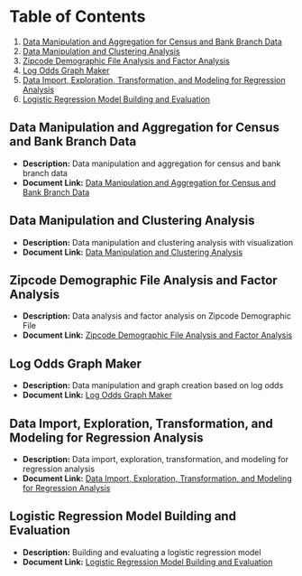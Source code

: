 # Table of Contents
1. [Data Manipulation and Aggregation for Census and Bank Branch Data](#data-manipulation-and-aggregation-for-census-and-bank-branch-data)
2. [Data Manipulation and Clustering Analysis](#data-manipulation-and-clustering-analysis)
3. [Zipcode Demographic File Analysis and Factor Analysis](#zipcode-demographic-file-analysis-and-factor-analysis)
4. [Log Odds Graph Maker](#log-odds-graph-maker)
5. [Data Import, Exploration, Transformation, and Modeling for Regression Analysis](#data-import-exploration-transformation-and-modeling-for-regression-analysis)
6. [Logistic Regression Model Building and Evaluation](#logistic-regression-model-building-and-evaluation)

## Data Manipulation and Aggregation for Census and Bank Branch Data
- **Description:** Data manipulation and aggregation for census and bank branch data
- **Document Link:** [Data Manipulation and Aggregation for Census and Bank Branch Data](https://github.com/stanleychris2/archiva_public_examples/blob/master/SAS-Targeted-Marketing-Model/Merge.sas.md)

## Data Manipulation and Clustering Analysis
- **Description:** Data manipulation and clustering analysis with visualization
- **Document Link:** [Data Manipulation and Clustering Analysis](https://github.com/stanleychris2/archiva_public_examples/blob/master/SAS-Targeted-Marketing-Model/ClusterLoopwfactors.sas.md)

## Zipcode Demographic File Analysis and Factor Analysis
- **Description:** Data analysis and factor analysis on Zipcode Demographic File
- **Document Link:** [Zipcode Demographic File Analysis and Factor Analysis](https://github.com/stanleychris2/archiva_public_examples/blob/master/SAS-Targeted-Marketing-Model/FactorAnalysis.sas.md)

## Log Odds Graph Maker
- **Description:** Data manipulation and graph creation based on log odds
- **Document Link:** [Log Odds Graph Maker](https://github.com/stanleychris2/archiva_public_examples/blob/master/SAS-Targeted-Marketing-Model/Macros.sas.md)

## Data Import, Exploration, Transformation, and Modeling for Regression Analysis
- **Description:** Data import, exploration, transformation, and modeling for regression analysis
- **Document Link:** [Data Import, Exploration, Transformation, and Modeling for Regression Analysis](https://github.com/stanleychris2/archiva_public_examples/blob/master/SAS-Targeted-Marketing-Model/VariableConversion.sas.md)

## Logistic Regression Model Building and Evaluation
- **Description:** Building and evaluating a logistic regression model
- **Document Link:** [Logistic Regression Model Building and Evaluation](https://github.com/stanleychris2/archiva_public_examples/blob/master/SAS-Targeted-Marketing-Model/Forecasting.sas.md)